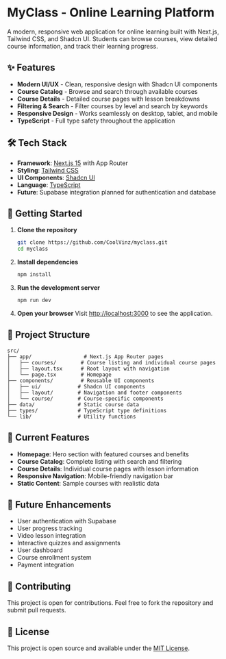 # MyClass - Online Learning Platform

A modern, responsive web application for online learning built with Next.js, Tailwind CSS, and Shadcn UI. Students can browse courses, view detailed course information, and track their learning progress.

## ✨ Features

- **Modern UI/UX** - Clean, responsive design with Shadcn UI components
- **Course Catalog** - Browse and search through available courses
- **Course Details** - Detailed course pages with lesson breakdowns
- **Filtering & Search** - Filter courses by level and search by keywords
- **Responsive Design** - Works seamlessly on desktop, tablet, and mobile
- **TypeScript** - Full type safety throughout the application

## 🛠️ Tech Stack

- **Framework**: [Next.js 15](https://nextjs.org/) with App Router
- **Styling**: [Tailwind CSS](https://tailwindcss.com/)
- **UI Components**: [Shadcn UI](https://ui.shadcn.com/)
- **Language**: [TypeScript](https://www.typescriptlang.org/)
- **Future**: Supabase integration planned for authentication and database

## 🚀 Getting Started

1. **Clone the repository**
   ```bash
   git clone https://github.com/CoolVinz/myclass.git
   cd myclass
   ```

2. **Install dependencies**
   ```bash
   npm install
   ```

3. **Run the development server**
   ```bash
   npm run dev
   ```

4. **Open your browser**
   Visit [http://localhost:3000](http://localhost:3000) to see the application.

## 📁 Project Structure

```
src/
├── app/                 # Next.js App Router pages
│   ├── courses/        # Course listing and individual course pages
│   ├── layout.tsx      # Root layout with navigation
│   └── page.tsx        # Homepage
├── components/         # Reusable UI components
│   ├── ui/            # Shadcn UI components
│   ├── layout/        # Navigation and footer components
│   └── course/        # Course-specific components
├── data/              # Static course data
├── types/             # TypeScript type definitions
└── lib/               # Utility functions
```

## 🎯 Current Features

- **Homepage**: Hero section with featured courses and benefits
- **Course Catalog**: Complete listing with search and filtering
- **Course Details**: Individual course pages with lesson information
- **Responsive Navigation**: Mobile-friendly navigation bar
- **Static Content**: Sample courses with realistic data

## 🔮 Future Enhancements

- User authentication with Supabase
- User progress tracking
- Video lesson integration
- Interactive quizzes and assignments
- User dashboard
- Course enrollment system
- Payment integration

## 🤝 Contributing

This project is open for contributions. Feel free to fork the repository and submit pull requests.

## 📄 License

This project is open source and available under the [MIT License](LICENSE).
